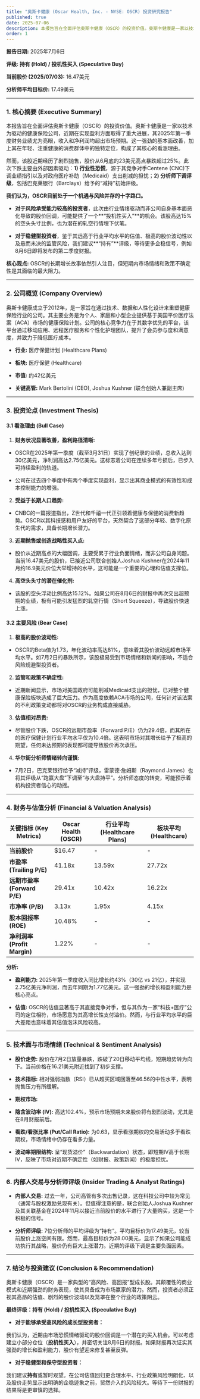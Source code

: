 ```yaml
---
title: "奥斯卡健康 (Oscar Health, Inc. - NYSE: OSCR) 投资研究报告"
published: true
date: 2025-07-06
description: 本报告旨在全面评估奥斯卡健康（OSCR）的投资价值。奥斯卡健康是一家以技术为驱动的健康保险公司，近期在实现盈利方面取得了重大进展，其2025年第一季度财务业绩尤为亮眼，收入和净利润均超出市场预期。这一强劲的基本面改善，加上其在年轻、注重健康的消费群体中的独特定位，构成了其核心的看涨理由。
order: 1
---
```

**报告日期:** 2025年7月6日

**评级: 持有 (Hold) / 投机性买入 (Speculative Buy)**

**当前股价 (2025/07/03):** 16.47美元

**分析师平均目标价:** 17.49美元

* * *

### 1. 核心摘要 (Executive Summary)

本报告旨在全面评估奥斯卡健康（OSCR）的投资价值。奥斯卡健康是一家以技术为驱动的健康保险公司，近期在实现盈利方面取得了重大进展，其2025年第一季度财务业绩尤为亮眼，收入和净利润均超出市场预期。这一强劲的基本面改善，加上其在年轻、注重健康的消费群体中的独特定位，构成了其核心的看涨理由。

然而，该股近期经历了剧烈抛售，股价从6月底的23美元高点暴跌超过25%。此次下跌主要由外部因素驱动：**1) 行业性恐慌**，源于其竞争对手Centene (CNC)下调业绩指引以及对政府医疗补助（Medicaid）支出削减的担忧；**2) 分析师下调评级**，包括巴克莱银行（Barclays）给予的“减持”初始评级。

**我们认为，OSCR目前处于一个机遇与风险并存的十字路口。**

*   **对于风险承受能力较高的投资者**，此次由行业情绪驱动而非公司自身基本面恶化导致的股价回调，可能提供了一个**“投机性买入”**的机会。该股高达15%的空头头寸比例，也为潜在的轧空行情埋下伏笔。
    
*   **对于稳健型投资者**，鉴于其远高于行业平均水平的估值、极高的股价波动性以及悬而未决的监管风险，我们建议**“持有”**评级，等待更多企稳信号，例如8月6日即将发布的第二季度财报。
    

**核心观点:** OSCR的长期增长故事依然引人注目，但短期内市场情绪和政策不确定性是其面临的最大阻力。

* * *

### 2. 公司概览 (Company Overview)

奥斯卡健康成立于2012年，是一家旨在通过技术、数据和人性化设计来重塑健康保险行业的公司。其主要业务是为个人、家庭和小型企业提供基于美国平价医疗法案（ACA）市场的健康保险计划。公司的核心竞争力在于其数字优先的平台，该平台通过移动应用、远程医疗服务和个性化护理团队，提升了会员参与度和满意度，并致力于降低医疗成本。

*   **行业:** 医疗保健计划 (Healthcare Plans)
    
*   **板块:** 医疗保健 (Healthcare)
    
*   **市值:** 约42亿美元
    
*   **关键高管:** Mark Bertolini (CEO), Joshua Kushner (联合创始人兼副主席)
    

* * *

### 3. 投资论点 (Investment Thesis)

#### 3.1 看涨理由 (Bull Case)

1.  **财务状况显著改善，盈利路径清晰:**

*   OSCR在2025年第一季度（截至3月31日）实现了创纪录的业绩，总收入达到30亿美元，净利润高达2.75亿美元。这标志着公司在连续多年亏损后，已步入可持续盈利的轨道。
    
*   公司在过去四个季度中有两个季度实现盈利，显示出其商业模式的有效性和成本控制能力的增强。
    

2.  **受益于长期人口趋势:**

*   CNBC的一篇报道指出，Z世代和千禧一代正引领着健康与保健的消费新趋势。OSCR以其科技感和用户友好的平台，天然契合了这部分年轻、数字化原生代的需求，具备长期增长潜力。

3.  **近期抛售或创造战略性买入点:**

*   股价从近期高点的大幅回调，主要受累于行业负面情绪，而非公司自身问题。当前16.47美元的股价，已接近公司联合创始人Joshua Kushner在2024年11月约16.9美元价位大举增持的水平，这可能是一个重要的心理和估值支撑位。

4.  **高空头头寸的潜在催化剂:**

*   该股的空头浮动比例高达15.12%。如果公司在8月6日的财报中再次交出超预期的业绩，极有可能引发猛烈的轧空行情（Short Squeeze），导致股价快速上涨。

#### 3.2 主要风险 (Bear Case)

1.  **极高的股价波动性:**

*   OSCR的Beta值为1.73，年化波动率高达81%，意味着其股价波动远超市场平均水平。如7月2日的暴跌所示，该股极易受到市场情绪和新闻的影响，不适合风险规避型投资者。

2.  **监管和政策不确定性:**

*   近期新闻显示，市场对美国政府可能削减Medicaid支出的担忧，已对整个健康保险板块造成了巨大压力。作为高度依赖ACA市场的公司，任何针对该法案的不利政策变动都将对OSCR的业务构成直接威胁。

3.  **估值相对昂贵:**

*   尽管股价下跌，OSCR的远期市盈率（Forward P/E）仍为29.4倍，而其所在的医疗保健计划行业平均水平仅为10.4倍。这表明市场对其增长给予了极高的期望，任何未达预期的表现都可能导致股价再次承压。

4.  **华尔街分析师情绪转向谨慎:**

*   7月2日，巴克莱银行给予“减持”评级，雷蒙德·詹姆斯（Raymond James）也将其评级从“跑赢大盘”下调至“与大盘持平”。分析师态度的转变，可能预示着机构投资者信心的动摇。

* * *

### 4. 财务与估值分析 (Financial & Valuation Analysis)

| 关键指标 (Key Metrics) | Oscar Health (OSCR) | 行业平均 (Healthcare Plans) | 板块平均 (Healthcare) |
| --- | --- | --- | --- |
| **当前股价** | $16.47 | -  | -  |
| **市盈率 (Trailing P/E)** | 41.18x | 13.59x | 27.72x |
| **远期市盈率 (Forward P/E)** | 29.41x | 10.42x | 16.22x |
| **市净率 (P/B)** | 3.13x | 1.95x | 4.15x |
| **股本回报率 (ROE)** | 10.48% | -  | -  |
| **净利润率 (Profit Margin)** | 1.22% | -  | -  |

**分析:**

*   **盈利能力:** 2025年第一季度收入同比增长约43%（30亿 vs 21亿），并实现2.75亿美元净利润，而去年同期为1.77亿美元。这一强劲的增长和盈利能力是核心亮点。
    
*   **估值:** OSCR的估值显著高于其直接竞争对手，但与其作为一家“科技+医疗”公司的定位相符，市场愿意为其高增长性支付溢价。然而，与行业平均水平的巨大差距也意味着其估值泡沫风险较高。
    

* * *

### 5. 技术面与市场情绪 (Technical & Sentiment Analysis)

*   **股价走势:** 股价在7月2日放量暴跌，跌破了20日移动平均线，短期趋势转为向下。当前价格在16.21美元附近找到了初步支撑。
    
*   **技术指标:** 相对强弱指数（RSI）已从超买区域回落至46.56的中性水平，表明抛售压力有所缓解。
    
*   **期权市场:**
    
*   **隐含波动率 (IV):** 高达102.4%，预示市场预期未来股价将有剧烈波动，尤其是在8月财报前后。
    
*   **看跌/看涨比率 (Put/Call Ratio):** 为0.63，显示看涨期权的交易活动多于看跌期权，市场情绪中仍存在看多力量。
    
*   **波动率期限结构:** 呈“现货溢价”（Backwardation）状态，即短期IV高于长期IV，反映了市场对近期不确定性（如财报、政策新闻）的极度担忧。
    

* * *

### 6. 内部人交易与分析师评级 (Insider Trading & Analyst Ratings)

*   **内部人交易:** 过去一年，公司高管有多次出售记录，这在科技公司中较为常见（通常与股权激励兑现有关）。但值得注意的是，联合创始人Joshua Kushner及其关联基金在2024年11月以接近当前股价的水平进行了大量购买，这是一个积极的信号。
    
*   **分析师评级:** 7位分析师的平均评级为“持有”。平均目标价为17.49美元，较当前股价上涨空间有限。然而，最高目标价为28.00美元，显示了如果公司能成功执行其战略，股价仍有巨大上涨潜力。近期的评级下调是主要负面因素。
    

* * *

### 7. 结论与投资建议 (Conclusion & Recommendation)

奥斯卡健康（OSCR）是一家典型的“高风险、高回报”型成长股。其颠覆性的商业模式和近期强劲的财务表现，使其具备成为市场赢家的潜力。然而，投资者必须正视其高昂的估值、剧烈的股价波动以及笼罩在整个行业的政策阴云。

**最终评级：持有 (Hold) / 投机性买入 (Speculative Buy)**

*   **对于能够承受高风险的成长型投资者：**

我们认为，近期由市场恐慌情绪驱动的股价回调是一个潜在的买入机会。可以考虑建立小部分仓位（**投机性买入**），并密切关注8月6日的财报。如果财报再次证实其强劲的增长和盈利能力，股价有望迎来修复甚至反弹。

*   **对于稳健型和保守型投资者：**

我们建议**持有**或暂时观望。在公司估值回归更合理水平、行业政策风险明朗化、以及股价走势显示出明确的企稳迹象之前，贸然介入的风险较大。等待下一份财报的结果将是更审慎的选择。